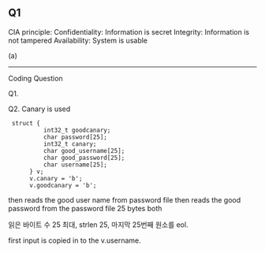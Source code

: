 ## Q1
CIA principle: 
Confidentiality: Information is secret
Integrity: Information is not tampered
Availability: System is usable

(a)



----
Coding Question

Q1.

Q2. Canary is used

```
 struct {
          int32_t goodcanary;
          char password[25];
          int32_t canary;
          char good_username[25];
          char good_password[25];
          char username[25];
      } v;
      v.canary = 'b';
      v.goodcanary = 'b';
```
then reads the good user name from password file
then reads the good password from the password file 25 bytes both

읽은 바이트 수 25 최대, strlen 25, 마지막 25번째 원소를 eol.

first input is copied in to the v.username.
